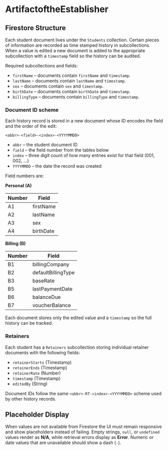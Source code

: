 # ArtifactoftheEstablisher

## Firestore Structure

Each student document lives under the `Students` collection. Certain pieces of
information are recorded as time stamped history in subcollections. When a value
is edited a new document is added to the appropriate subcollection with a
`timestamp` field so the history can be audited.

Required subcollections and fields:

- `firstName` – documents contain `firstName` and `timestamp`.
- `lastName` – documents contain `lastName` and `timestamp`.
- `sex` – documents contain `sex` and `timestamp`.
- `birthDate` – documents contain `birthDate` and `timestamp`.
- `billingType` – documents contain `billingType` and `timestamp`.

### Document ID scheme

Each history record is stored in a new document whose ID encodes the field and
the order of the edit:

`<abbr>-<field>-<index>-<YYYYMMDD>`

- `abbr` – the student document ID
- `field` – the field number from the tables below
- `index` – three digit count of how many entries exist for that field (001,
  002, ...)
- `YYYYMMDD` – the date the record was created

Field numbers are:

**Personal (A)**

| Number | Field |
| ------ | ----------------- |
| A1     | firstName |
| A2     | lastName |
| A3     | sex |
| A4     | birthDate |

**Billing (B)**

| Number | Field |
| ------ | ------------------- |
| B1     | billingCompany |
| B2     | defaultBillingType |
| B3     | baseRate |
| B5     | lastPaymentDate |
| B6     | balanceDue |
| B7     | voucherBalance |

Each document stores only the edited value and a `timestamp` so the full history
can be tracked.

### Retainers

Each student has a `Retainers` subcollection storing individual retainer
documents with the following fields:

- `retainerStarts` (Timestamp)
- `retainerEnds` (Timestamp)
- `retainerRate` (Number)
- `timestamp` (Timestamp)
- `editedBy` (String)

Document IDs follow the same `<abbr>-RT-<index>-<YYYYMMDD>` scheme used by
other history records.

## Placeholder Display

When values are not available from Firestore the UI must remain responsive and show placeholders instead of failing. Empty strings, `null`, or `undefined` values render as **N/A**, while retrieval errors display as **Error**. Numeric or date values that are unavailable should show a dash (`-`).
 
